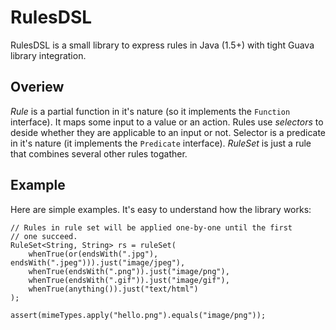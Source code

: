 RulesDSL
========

RulesDSL is a small library to express rules in Java (1.5+) with
tight Guava library integration.

Overiew
-------

*Rule* is a partial function in it's nature (so it implements the `Function`
interface). It maps some input to a value or an action.
Rules use *selectors* to deside whether they are applicable to an input or not.
Selector is a predicate in it's nature (it implements the `Predicate` interface).
*RuleSet* is just a rule that combines several other rules togather.

Example
-------

Here are simple examples. It's easy to understand how the library works:

    // Rules in rule set will be applied one-by-one until the first
    // one succeed.
    RuleSet<String, String> rs = ruleSet(
        whenTrue(or(endsWith(".jpg"), endsWith(".jpeg"))).just("image/jpeg"),
        whenTrue(endsWith(".png")).just("image/png"),
        whenTrue(endsWith(".gif")).just("image/gif"),
        whenTrue(anything()).just("text/html")
    );

    assert(mimeTypes.apply("hello.png").equals("image/png"));
